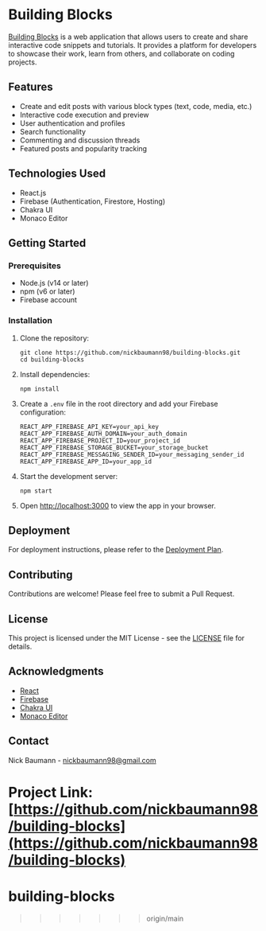 # Building Blocks

[Building Blocks]([url](https://buildingblocks.space/)) is a web application that allows users to create and share interactive code snippets and tutorials. It provides a platform for developers to showcase their work, learn from others, and collaborate on coding projects.

## Features

- Create and edit posts with various block types (text, code, media, etc.)
- Interactive code execution and preview
- User authentication and profiles
- Search functionality
- Commenting and discussion threads
- Featured posts and popularity tracking

## Technologies Used

- React.js
- Firebase (Authentication, Firestore, Hosting)
- Chakra UI
- Monaco Editor

## Getting Started

### Prerequisites

- Node.js (v14 or later)
- npm (v6 or later)
- Firebase account

### Installation

1. Clone the repository:
   ```
   git clone https://github.com/nickbaumann98/building-blocks.git
   cd building-blocks
   ```

2. Install dependencies:
   ```
   npm install
   ```

3. Create a `.env` file in the root directory and add your Firebase configuration:
   ```
   REACT_APP_FIREBASE_API_KEY=your_api_key
   REACT_APP_FIREBASE_AUTH_DOMAIN=your_auth_domain
   REACT_APP_FIREBASE_PROJECT_ID=your_project_id
   REACT_APP_FIREBASE_STORAGE_BUCKET=your_storage_bucket
   REACT_APP_FIREBASE_MESSAGING_SENDER_ID=your_messaging_sender_id
   REACT_APP_FIREBASE_APP_ID=your_app_id
   ```

4. Start the development server:
   ```
   npm start
   ```

5. Open [http://localhost:3000](http://localhost:3000) to view the app in your browser.

## Deployment

For deployment instructions, please refer to the [Deployment Plan](claudeDev_docs/DeploymentPlan.md).

## Contributing

Contributions are welcome! Please feel free to submit a Pull Request.

## License

This project is licensed under the MIT License - see the [LICENSE](LICENSE) file for details.

## Acknowledgments

- [React](https://reactjs.org/)
- [Firebase](https://firebase.google.com/)
- [Chakra UI](https://chakra-ui.com/)
- [Monaco Editor](https://microsoft.github.io/monaco-editor/)

## Contact

Nick Baumann - nickbaumann98@gmail.com

Project Link: [https://github.com/nickbaumann98/building-blocks](https://github.com/nickbaumann98/building-blocks)
=======
# building-blocks
>>>>>>> origin/main
